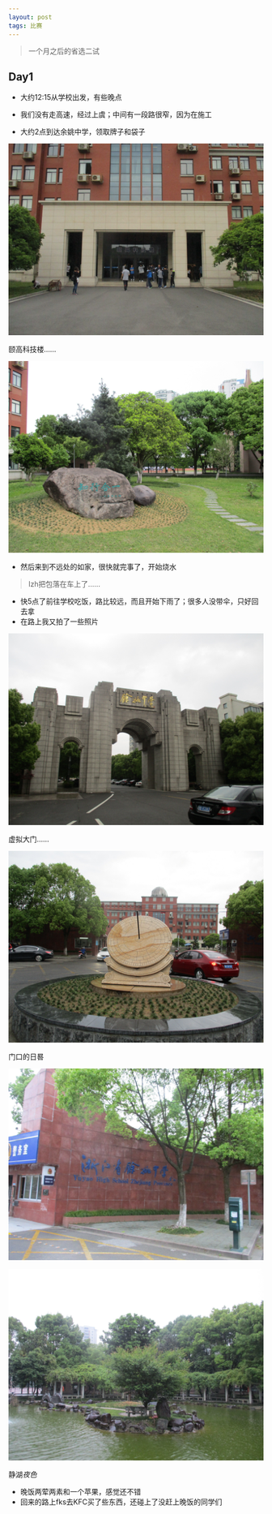 ```yaml
---
layout: post
tags: 比赛
---
```


> 一个月之后的省选二试

## Day1

- 大约12:15从学校出发，有些晚点

- 我们没有走高速，经过上虞；中间有一段路很窄，因为在施工

- 大约2点到达余姚中学，领取牌子和袋子

![](/img/IMG_2848.JPG)

颐高科技楼……

![](/img/IMG_2849.JPG)

- 然后来到不远处的如家，很快就完事了，开始烧水

> lzh把包落在车上了……

- 快5点了前往学校吃饭，路比较远，而且开始下雨了；很多人没带伞，只好回去拿
- 在路上我又拍了一些照片

![](/img/IMG_2854.JPG)

虚拟大门……

![](/img/IMG_2857.JPG)

门口的日晷

![](/img/IMG_2858.JPG)

![](/img/IMG_2863.JPG)

静湖*夜色*

- 晚饭两荤两素和一个苹果，感觉还不错
- 回来的路上fks去KFC买了些东西，还碰上了没赶上晚饭的同学们

